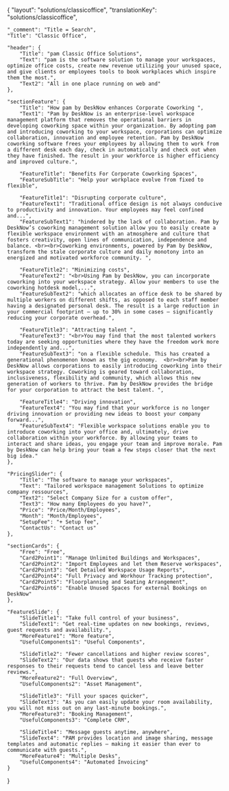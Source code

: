 {
    "layout": "solutions/classicoffice",
	"translationKey": "solutions/classicoffice",

    "_comment": "Title = Search", 
    "Title": "Classic Office",

    "header": {
		"Title": "pam Classic Office Solutions",
        "Text": "pam is the software solution to manage your workspaces, optimize office costs, create new revenue utilizing your unused space, and give clients or employees tools to book workplaces which inspire them the most.",
		"Text2": "All in one place running on web and"
	},

	"sectionFeature": {
		"Title": "How pam by DeskNow enhances Corporate Coworking ",
		"Text1": "Pam by DeskNow is an enterprise-level workspace management platform that removes the operational barriers in developing coworking space within your organization. By adopting pam and introducing coworking to your workspace, corporations can optimize collaboration, innovation and employee retention. Pam by DeskNow coworking software frees your employees by allowing them to work from a different desk each day, check in automatically and check out when they have finished. The result in your workforce is higher efficiency and improved culture.",

		"FeatureTitle": "Benefits For Corporate Coworking Spaces",
		"FeatureSubTitle": "Help your workplace evolve from fixed to flexible",

        "FeatureTitle1": "Disrupting corporate culture",
        "FeatureText1": "Traditional office design is not always conducive to productivity and innovation. Your employees may feel confined and...",
        "FeatureSubText1": "hindered by the lack of collaboration. Pam by DeskNow’s coworking management solution allow you to easily create a flexible workspace environment with an atmosphere and culture that fosters creativity, open lines of communication, independence and balance. <br><br>Coworking environments, powered by Pam by DeskNow, transform the stale corporate culture and daily monotony into an energized and motivated workforce community. ",

        "FeatureTitle2": "Minimizing costs",
        "FeatureText2": "<br>Using Pam by DeskNow, you can incorporate coworking into your workspace strategy. Allow your members to use the coworking hotdesk model,...",
        "FeatureSubText2": "which allocates an office desk to be shared by multiple workers on different shifts, as opposed to each staff member having a designated personal desk. The result is a large reduction in your commercial footprint – up to 30% in some cases – significantly reducing your corporate overhead.",

        "FeatureTitle3": "Attracting talent ",
        "FeatureText3": "<br>You may find that the most talented workers today are seeking opportunities where they have the freedom work more independently and...",
        "FeatureSubText3": "on a flexible schedule. This has created a generational phenomenon known as the gig economy.  <br><br>Pam by DeskNow allows corporations to easily introducing coworking into their workspace strategy. Coworking is geared toward collaboration, inclusiveness, flexibility and community, which allows this new generation of workers to thrive. Pam by DeskNow provides the bridge for your corporation to attract the best talent. ",

        "FeatureTitle4": "Driving innovation",
        "FeatureText4": "You may find that your workforce is no longer driving innovation or providing new ideas to boost your company forward...",
        "FeatureSubText4": "Flexible workspace solutions enable you to introduce coworking into your office and, ultimately, drive collaboration within your workforce. By allowing your teams to interact and share ideas, you engage your team and improve morale. Pam by DeskNow can help bring your team a few steps closer that the next big idea."
	},

    "PricingSlider": {
		"Title": "The software to manage your workspaces",
		"Text": "Tailored workspace management Solutions to optimize company ressources",
		"Text2": "Select Company Size for a custom offer",
		"Text3": "How many Employees do you have?",
		"Price": "Price/Month/Employees",
		"Month": "Month/Employees",
		"SetupFee": "+ Setup fee",
		"ContactUs": "Contact us"
	},

	"sectionCards": {
		"Free": "Free",
		"Card2Point1": "Manage Unlimited Buildings and Workspaces",
		"Card2Point2": "Import Employees and let them Reserve workspaces",
		"Card2Point3": "Get Detailed Workspace Usage Reports",
		"Card2Point4": "Full Privacy and Workhour Tracking protection",
		"Card2Point5": "Floorplanning and Seating Arrangement",
		"Card2Point6": "Enable Unused Spaces for external Bookings on DeskNow"
	},

	"FeatureSlide": {
		"SlideTitle1": "Take full control of your business",
		"SlideText1": "Get real-time updates on new bookings, reviews, guest requests and availability.",
		"MoreFeature1": "More feature",
		"UsefulComponents1": "Useful Components",

		"SlideTitle2": "Fewer cancellations and higher review scores",
		"SlideText2": "Our data shows that guests who receive faster responses to their requests tend to cancel less and leave better reviews.",
		"MoreFeature2": "Full Overview",
		"UsefulComponents2": "Asset Management",

		"SlideTitle3": "Fill your spaces quicker",
		"SlideText3": "As you can easily update your room availability, you will not miss out on any last-minute bookings.",
		"MoreFeature3": "Booking Management",
		"UsefulComponents3": "Complete CRM",

		"SlideTitle4": "Message guests anytime, anywhere",
		"SlideText4": "PAM provides location and image sharing, message templates and automatic replies – making it easier than ever to communicate with guests.",
		"MoreFeature4": "Multiple Desks",
		"UsefulComponents4": "Automated Invoicing"
	}
}